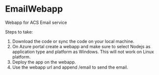 # EmailWebapp

Webapp for ACS Email service

Steps to take:
1. Download the code or sync the code on your local machine.
2. On Azure portal create a webapp and make sure to select Nodejs as application type and platform as Windows. This will not work on Linux platform.
3. Deploy the app on the webapp.
4. Use the webapp url and append /email to send the email. 
